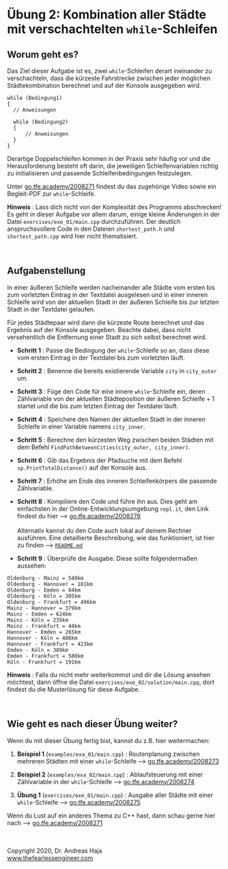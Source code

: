 # Übung 2: Kombination aller Städte mit verschachtelten `while`-Schleifen

## Worum geht es?

Das Ziel dieser Aufgabe ist es, zwei `while`-Schleifen derart ineinander zu verschachteln, dass die kürzeste Fahrstrecke zwischen jeder möglichen Städtekombination berechnet und auf der Konsole ausgegeben wird. 

```
while (Bedingung1) 
{
  // Anweisungen 

  while (Bedingung2) 
  {
      // Anweisungen 
  }
}
```

Derartige Doppelschleifen kommen in der Praxis sehr häufig vor und die Herausforderung besteht oft darin, die jeweiligen Schleifenvariablen richtig zu initialisieren und passende Schleifenbedingungen festzulegen.

Unter [go.tfe.academy/2008271](https://go.tfe.academy/2008271) findest du das zugehörige Video sowie ein Begleit-PDF zur `while`-Schleife.

**Hinweis** : Lass dich nicht von der Komplexität des Programms abschrecken! Es geht in dieser Aufgabe vor allem darum,  einige kleine Änderungen in der Datei `exercises/exe_01/main.cpp` durchzuführen. Der deutlich anspruchsvollere Code in den Dateien `shortest_path.h` und `shortest_path.cpp` wird hier nicht thematisiert. 

<br>

## Aufgabenstellung

In einer äußeren Schleife werden nacheinander alle Städte vom ersten bis zum vorletzten Eintrag in der Textdatei ausgelesen und in einer inneren Schleife wird von der aktuellen Stadt in der äußeren Schleife bis zur letzten Stadt in der Textdatei gelaufen. 

Für jedes Städtepaar wird dann die kürzeste Route berechnet und das Ergebnis auf der Konsole ausgegeben. Beachte dabei, dass nicht versehentlich die Entfernung einer Stadt zu sich selbst berechnet wird.
 
- **Schritt 1** : Passe die Bedingung der `while`-Schleife so an, dass diese vom ersten Eintrag in der Textdatei bis zum vorletzten läuft.

- **Schritt 2** : Benenne die bereits existierende Variable `city` in `city_outer` um.

- **Schritt 3** : Füge den Code für eine innere `while`-Schleife ein, deren Zählvariable von der aktuellen Städteposition der äußeren Schleife + 1 startet und die bis zum letzten Eintrag der Textdatei läuft. 

- **Schritt 4** : Speichere den Namen der aktuellen Stadt in der inneren Schleife in einer Variable namens `city_inner`.

- **Schritt 5** : Berechne den kürzesten Weg zwischen beiden Städten mit dem Befehl `FindPathBetweenCities(city_outer, city_inner)`.

- **Schritt 6** : Gib das Ergebnis der Pfadsuche mit dem Befehl `sp.PrintTotalDistance()` auf der Konsole aus.

- **Schritt 7** : Erhöhe am Ende des inneren Schleifenkörpers die passende Zählvariable.

- **Schritt 8** : Kompiliere den Code und führe ihn aus. Dies geht am einfachsten in der Online-Entwicklungsumgebung `repl.it`, den Link findest du hier --> [go.tfe.academy/2008276](https://go.tfe.academy/2008276) <br><br> Alternativ kannst du den Code auch lokal auf deinem Rechner ausführen. Eine detaillierte Beschreibung, wie das funktioniert, ist hier zu finden --> [`README.md`](./../../README.md#)

- **Schritt 9** : Überprüfe die Ausgabe. Diese sollte folgendermaßen aussehen: 

```
Oldenburg - Mainz = 540km
Oldenburg - Hannover = 181km
Oldenburg - Emden = 84km
Oldenburg - Köln = 305km
Oldenburg - Frankfurt = 496km
Mainz - Hannover = 379km
Mainz - Emden = 624km
Mainz - Köln = 235km
Mainz - Frankfurt = 44km
Hannover - Emden = 265km
Hannover - Köln = 486km
Hannover - Frankfurt = 423km
Emden - Köln = 389km
Emden - Frankfurt = 580km
Köln - Frankfurt = 191km
```

**Hinweis** : Falls du nicht mehr weiterkommst und dir die Lösung ansehen möchtest, dann öffne die Datei `exercises/exe_02/solution/main.cpp`, dort findest du die Musterlösung für diese Aufgabe.


<br>

## Wie geht es nach dieser Übung weiter? 

Wenn du mit dieser Übung fertig bist, kannst du z.B. hier weitermachen: 

1. **Beispiel 1** (`examples/exa_01/main.cpp`) : Routenplanung zwischen mehreren Städten mit einer `while`-Schleife --> [go.tfe.academy/2008273](https://go.tfe.academy/2008273)
   
2. **Beispiel 2** (`examples/exa_02/main.cpp`) : Ablaufsteuerung mit einer Zählvariable in der `while`-Schleife --> [go.tfe.academy/2008274](https://go.tfe.academy/2008274)

3. **Übung 1** (`exercises/exe_01/main.cpp`) : Ausgabe aller Städte mit einer `while`-Schleife --> [go.tfe.academy/2008275](https://go.tfe.academy/2008275)


Wenn du Lust auf ein anderes Thema zu C++ hast, dann schau gerne hier nach --> [go.tfe.academy/2008271](https://go.tfe.academy/2008271) 

<br><br>
Copyright 2020, Dr. Andreas Haja 
<br>
www.thefearlessengineer.com